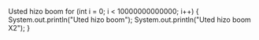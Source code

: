 Usted hizo boom
for (int i = 0; i < 10000000000000; i++)
{
    System.out.println("Uted hizo boom");
    System.out.println("Uted hizo boom X2");
}